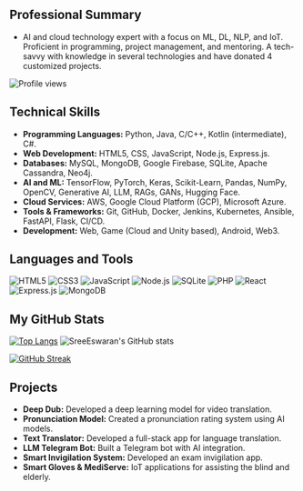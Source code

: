 ## Professional Summary
- AI and cloud technology expert with a focus on ML, DL, NLP, and IoT. Proficient in programming, project management, and mentoring. A tech-savvy with knowledge in several technologies and have donated 4 customized projects.

<!--![Profile views](https://shields.io/badge/dynamic/json?color=green&label=Profile%20views&query=value&url=https://api.github.com/repos/SreeEswaran/SreeEswaran/views)-->
<!--![Profile views](http://hits.dwyl.com/SreeEswaran/SreeEswaran.svg)-->
![Profile views](https://komarev.com/ghpvc/?username=SreeEswaran&label=Profile%20views&color=blue&style=for-the-badge)

<!--## Professional Experience
- **AI and ML Intern**
  - Enligence Technologies
  - Specializing in project leadership and model development.
- **Research Intern**
  - Enligence Technologies
  - Contributing to innovative AI technologies.
- **ECELL Ambassador**
  - Coincient.ai
  - Showcasing marketing expertise and leadership skills.

## Leadership Experience
- **Android Co-Lead**
  - Google Developer Student Clubs VITB
  - Leading Android development projects.
- **Women Techmakers Member**
  - Providing mentorship and attending industry events.
- **Google Developer Groups Member**
  - Enhancing technical skills and networking.-->

## Technical Skills
- **Programming Languages:** Python, Java, C/C++, Kotlin (intermediate), C#.
- **Web Development:** HTML5, CSS, JavaScript, Node.js, Express.js.
- **Databases:** MySQL, MongoDB, Google Firebase, SQLite, Apache Cassandra, Neo4j.
- **AI and ML:** TensorFlow, PyTorch, Keras, Scikit-Learn, Pandas, NumPy, OpenCV, Generative AI, LLM, RAGs, GANs, Hugging Face.
- **Cloud Services:** AWS, Google Cloud Platform (GCP), Microsoft Azure.
- **Tools & Frameworks:** Git, GitHub, Docker, Jenkins, Kubernetes, Ansible, FastAPI, Flask, CI/CD.
- **Development:** Web, Game (Cloud and Unity based), Android, Web3.

<!--
## Languages and Tools

![JavaScript](https://img.shields.io/badge/-JavaScript-F7DF1E?style=flat-square&logo=javascript&logoColor=black)
![Python](https://img.shields.io/badge/-Python-3776AB?style=flat-square&logo=python&logoColor=white)
![Java](https://img.shields.io/badge/-Java-007396?style=flat-square&logo=java&logoColor=white)
![C++](https://img.shields.io/badge/-C++-00599C?style=flat-square&logo=c%2B%2B&logoColor=white)-->


## Languages and Tools

![HTML5](https://img.shields.io/badge/HTML5-E34F26?style=for-the-badge&logo=html5&logoColor=white)
![CSS3](https://img.shields.io/badge/CSS3-1572B6?style=for-the-badge&logo=css3&logoColor=white)
![JavaScript](https://img.shields.io/badge/JavaScript-F7DF1E?style=for-the-badge&logo=javascript&logoColor=black)
![Node.js](https://img.shields.io/badge/Node.js-339933?style=for-the-badge&logo=nodedotjs&logoColor=white)
![SQLite](https://img.shields.io/badge/SQLite-003B57?style=for-the-badge&logo=sqlite&logoColor=white)
![PHP](https://img.shields.io/badge/PHP-777BB4?style=for-the-badge&logo=php&logoColor=white)
![React](https://img.shields.io/badge/React-61DAFB?style=for-the-badge&logo=react&logoColor=black)
![Express.js](https://img.shields.io/badge/Express.js-000000?style=for-the-badge&logo=express&logoColor=white)
![MongoDB](https://img.shields.io/badge/MongoDB-47A248?style=for-the-badge&logo=mongodb&logoColor=white)

## My GitHub Stats


 <!--![SreeEswaran's GitHub stats](https://github-readme-stats.vercel.app/api?username=sreeeswaran&show_icons=true&theme=highcontrast)
 
 [![GitHub Streak](https://streak-stats.demolab.com/?user=SreeEswaran&show_icons=true&theme=highcontrast)](https://git.io/streak-stats) 



<!--[![GitHub Streak](https://streak-stats.demolab.com/?user=SreeEswaran&theme=highcontrast)](https://git.io/streak-stats)-->

[![Top Langs](https://github-readme-stats.vercel.app/api/top-langs/?username=sreeeswaran&layout=compact&theme=highcontrast)](https://github.com/sreeeswaran/github-readme-stats) ![SreeEswaran's GitHub stats](https://github-readme-stats.vercel.app/api?username=sreeeswaran&show_icons=true&theme=highcontrast)

[![GitHub Streak](https://streak-stats.demolab.com/?user=SreeEswaran&theme=highcontrast)](https://git.io/streak-stats)


## Projects
- **Deep Dub:** Developed a deep learning model for video translation.
- **Pronunciation Model:** Created a pronunciation rating system using AI models.
- **Text Translator:** Developed a full-stack app for language translation.
- **LLM Telegram Bot:** Built a Telegram bot with AI integration.
- **Smart Invigilation System:** Developed an exam invigilation app.
- **Smart Gloves & MediServe:** IoT applications for assisting the blind and elderly.


<!--![SreeEswaran's GitHub stats](https://github-readme-stats.vercel.app/api?username=sreeeswaran&show_icons=true&theme=radical)-->

<!--## Achievements
- Published paper on Springer.
- Recognized as a Google Cloud Innovator and Women Techmaker.
- Finalist in coding competitions and winner of internal hackathons.

## Languages Known
- English, Hindi, Telugu, Tamil.

## Corporate Engagements
- Google, Amazon, AWS, Microsoft, IBM, etc.-->
